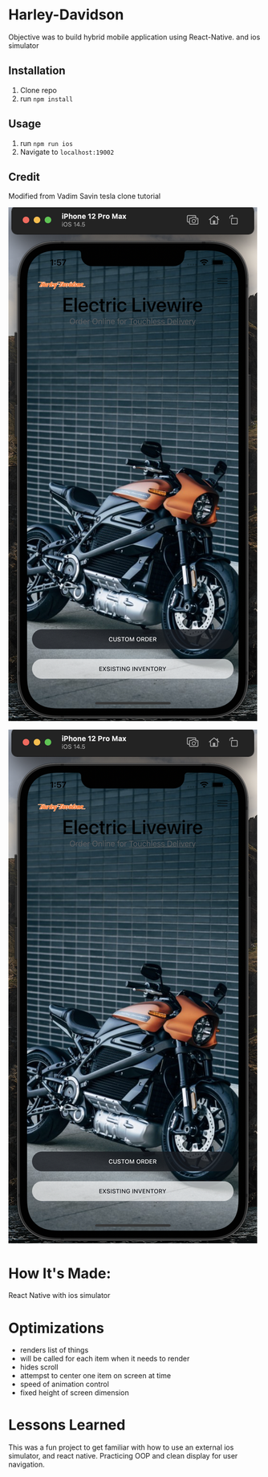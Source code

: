 # Harley-Davidson
Objective was to build hybrid mobile application using React-Native. and ios simulator 

## Installation

1. Clone repo
2. run `npm install`

## Usage

1. run `npm run ios`
2. Navigate to `localhost:19002`

## Credit

Modified from Vadim Savin tesla clone tutorial 

![ screenshot of application](https://github.com/asiahbennettdev/Harley-Davidson/blob/master/assets/images/livewire.png)


![ screenshot of application](https://github.com/asiahbennettdev/Harley-Davidson/blob/main/assets/images/livewire.png?raw=true)

# How It's Made:
React Native with ios simulator 

# Optimizations
* renders list of things 
* will be called for each item when it needs to render 
* hides scroll 
* attempst to center one item on screen at time
* speed of animation control
* fixed height of screen dimension 


# Lessons Learned 
This was a fun project to get familiar with how to use an external ios simulator, and react native. Practicing OOP and clean display for user navigation. 
